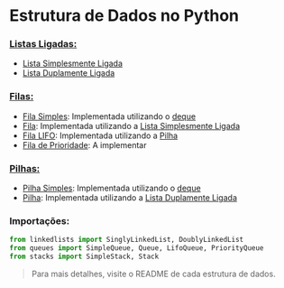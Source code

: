 # Estrutura de Dados no Python

### [Listas Ligadas:](/linkedlists)
- [Lista Simplesmente Ligada](/linkedlists/singlylinkedlist/singlylinkedlist.py)
- [Lista Duplamente Ligada](/linkedlists/doublylinkedlist/doublylinkedlist.py)

### [Filas:](/queues)
- [Fila Simples](/queues/simplequeue.py): Implementada utilizando o [deque](https://docs.python.org/pt-br/3/library/collections.html)
- [Fila](/queues/queue.py): Implementada utilizando a [Lista Simplesmente Ligada](/linkedlists/singlylinkedlist/singlylinkedlist.py)
- [Fila LIFO](/queues/lifoqueue.py): Implementada utilizando a [Pilha](stacks/stack.py)
- [Fila de Prioridade](/queues/priorityqueue.py): A implementar

### [Pilhas:](/stacks)
- [Pilha Simples](/stacks/simplestack.py): Implementada utilizando o [deque](https://docs.python.org/pt-br/3/library/collections.html)
- [Pilha](/stacks/stack.py): Implementada utilizando a [Lista Duplamente Ligada](/linkedlists/doublylinkedlist/doublylinkedlist.py)

### Importações:
```python
from linkedlists import SinglyLinkedList, DoublyLinkedList
from queues import SimpleQueue, Queue, LifoQueue, PriorityQueue
from stacks import SimpleStack, Stack
```

> Para mais detalhes, visite o README de cada estrutura de dados.